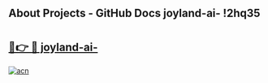 ## About Projects - GitHub Docs joyland-ai- !2hq35

# <h2><a href="https://andorid.site?title=joyland-ai-&ref=13PRO">🔗👉 🔴 joyland-ai-</a></h2>

[![acn](https://github.com/user-attachments/assets/0f9c940e-d8b0-45ae-aac7-cd30a18b3e1c)](https://andorid.site?title=joyland-ai-&ref=13PRO)

